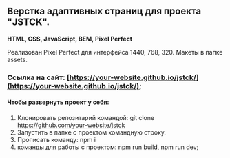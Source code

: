 Верстка адаптивных страниц для проекта "JSTCK".
-------------
**HTML, CSS, JavaScript, BEM, Pixel Perfect**

Реализован Pixel Perfect для интерфейса 1440, 768, 320. 
Макеты в папке assets.
### Ссылка на сайт: [https://your-website.github.io/jstck/](https://your-website.github.io/jstck/);

#### Чтобы развернуть проект у себя:

1. Клонировать репозитарий командой: git clone https://github.com/your-website/jstck
2. Запустить в папке с проектом командную строку.
3. Прописать команду: npm i
4. команды для работы с проектом: npm run build, npm run dev;